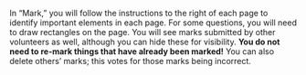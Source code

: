 In “Mark,” you will follow the instructions to the right of each page to identify important elements in each page. For some questions, you will need to draw rectangles on the page. You will see marks submitted by other volunteers as well, although you can hide these for visibility. __You do not need to re-mark things that have already been marked!__ You can also delete others’ marks; this votes for those marks being incorrect.
